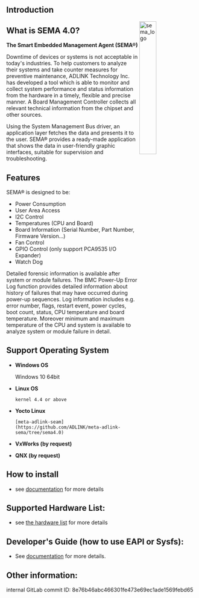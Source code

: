## Introduction



<img src="https://cdn.adlinktech.com/webupd/en/Upload/ProductNews/logo_sema.png" alt="sema_logo" width="30%" align="right"  />

## What is SEMA 4.0?

**The Smart Embedded Management Agent (SEMA®)** 

Downtime of devices or systems is not acceptable in today's industries. To help customers to analyze their 
systems and take counter measures for preventive maintenance, ADLINK Technology Inc. has developed a tool which is able to monitor and collect system performance and status information from the hardware in a timely, flexible and precise manner. A Board Management Controller collects all relevant technical information from the chipset and other sources.

Using the System Management Bus driver, an application layer fetches the data and presents it to the user. 
SEMA® provides a ready-made application that shows the data in user-friendly graphic interfaces, suitable 
for supervision and troubleshooting.



Features
----------

SEMA® is designed to be:

* Power Consumption
* User Area Access
* I2C Control 
* Temperatures (CPU and Board)
* Board Information (Serial Number, Part Number, Firmware Version...)
* Fan Control
* GPIO Control (only support PCA9535 I/O Expander)
* Watch Dog  


Detailed forensic information is available after system or module failures. The BMC Power-Up Error Log function provides detailed information about history of failures that may have occurred during power-up sequences. Log information includes e.g. error number, flags, restart event, power cycles, boot count, status, CPU temperature and board temperature. Moreover minimum and maximum temperature of the CPU and system is available to analyze system or module failure in detail.



Support Operating System
--------------------------
* **Windows OS**

   Windows 10 64bit
      
* **Linux OS**

      kernel 4.4 or above
* **Yocto Linux**  

      [meta-adlink-seam](https://github.com/ADLINK/meta-adlink-sema/tree/sema4.0)
* **VxWorks (by request)** 
* **QNX (by request)**


## How to install
* see [documentation](https://adlink-epm.github.io/sema-doc/#/source/HowToInstallSEMA?id=ubuntu-linux) for more details

## Supported Hardware List:
* see [the hardware list](https://adlink-epm.github.io/sema-doc/#/source/SupportedHardware) for more details

## Developer's Guide (how to use EAPI or Sysfs): 
* See [documentation](https://adlink-epm.github.io/sema-doc/#/source/DeveloperGuide) for more details.

   
## Other information:
internal GitLab commit ID: 8e76b46abc466301fe473e69ec1ade1569febd65

